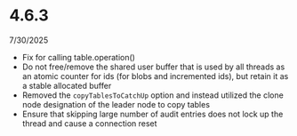 # 4.6.3
7/30/2025

- Fix for calling table.operation()
- Do not free/remove the shared user buffer that is used by all threads as an atomic counter for ids (for blobs and incremented ids), but retain it as a stable allocated buffer
- Removed the `copyTablesToCatchUp` option and instead utilized the clone node designation of the leader node to copy tables
- Ensure that skipping large number of audit entries does not lock up the thread and cause a connection reset
